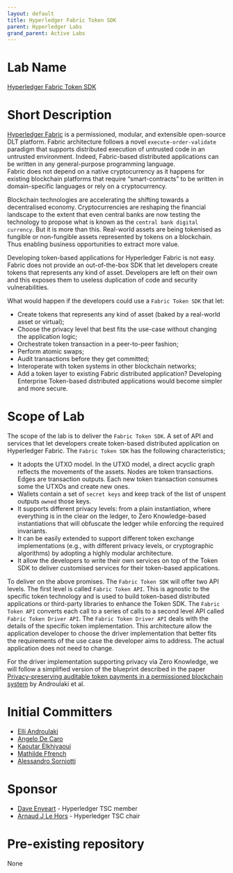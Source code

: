 ```yaml
---
layout: default
title: Hyperledger Fabric Token SDK
parent: Hyperledger Labs
grand_parent: Active Labs
---
```

# Lab Name

[Hyperledger Fabric Token SDK](https://github.com/hyperledger-labs/fabric-token-sdk)

# Short Description

[Hyperledger Fabric]('https://www.hyperledger.org/use/fabric') is a permissioned, modular, and extensible open-source DLT platform. Fabric architecture follows a novel `execute-order-validate` paradigm that supports distributed execution of untrusted code in an untrusted environment. Indeed, Fabric-based distributed applications can be written in any general-purpose programming language.  
Fabric does not depend on a native cryptocurrency as it happens for existing blockchain platforms that require “smart-contracts” to be written in domain-specific languages or rely on a cryptocurrency.

Blockchain technologies are accelerating the shifting towards a decentralised economy. Cryptocurrencies are reshaping the financial landscape to the extent that even central banks are now testing the technology to propose what is known as the `central bank digital currency`. But it is more than this. Real-world assets are being tokenised as fungible or non-fungible assets represented by tokens on a blockchain. Thus enabling business opportunities to extract more value.

Developing token-based applications for Hyperledger Fabric is not easy. Fabric does not provide an out-of-the-box SDK that let developers create tokens that represents any kind of asset. Developers are left on their own and this exposes them to useless duplication of code and security vulnerabilities.

What would happen if the developers could use a `Fabric Token SDK` that let:
- Create tokens that represents any kind of asset (baked by a real-world asset or virtual);
- Choose the privacy level that best fits the use-case without changing the application logic;
- Orchestrate token transaction in a peer-to-peer fashion;
- Perform atomic swaps;
- Audit transactions before they get committed;
- Interoperate with token systems in other blockchain networks;
- Add a token layer to existing Fabric distributed application?
Developing Enterprise Token-based distributed applications would become simpler and more secure.

# Scope of Lab

The scope of the lab is to deliver the `Fabric Token SDK`. A set of API and services that let developers create token-based distributed application on Hyperledger Fabric.
The `Fabric Token SDK` has the following characteristics;
- It adopts the UTXO model. In the UTXO model, a direct acyclic graph reflects the movements of the assets. Nodes are token transactions. Edges are transaction outputs. Each new token transaction consumes some the UTXOs and create new ones.
- Wallets contain a set of `secret keys` and keep track of the list of unspent outputs `owned` those keys.
- It supports different privacy levels: from a plain instantiation, where everything is in the clear on the ledger, to Zero Knowledge-based instantiations that will obfuscate the ledger while enforcing the required invariants.
- It can be easily extended to support different token exchange implementations (e.g., with different privacy levels, or cryptographic algorithms) by adopting a highly modular architecture.
- It allow the developers to write their own services on top of the Token SDK to deliver customised services for their token-based applications.

To deliver on the above promises. The `Fabric Token SDK` will offer two API levels. The first level is called `Fabric Token API`. This is agnostic to the specific token technology and is used to build token-based distributed applications or third-party libraries to enhance the Token SDK. The `Fabric Token API` converts each call to a series of calls to a second level API called `Fabric Token Driver API`. The `Fabric Token Driver API` deals with the details of the specific token implementation. This architecture allow the application developer to choose the driver implementation that better fits the requirements of the use case the developer aims to address. The actual application does not need to change.

For the driver implementation supporting privacy via Zero Knowledge, we will follow a simplified version of the blueprint described in the paper [Privacy-preserving auditable token payments in a permissioned blockchain system]('https://eprint.iacr.org/2019/1058.pdf') by Androulaki et al.

# Initial Committers

- [Elli Androulaki](https://github.com/elli-androulaki)
- [Angelo De Caro](https://github.com/adecaro)
- [Kaoutar Elkhiyaoui](https://github.com/KElkhiyaoui)
- [Mathilde Ffrench](https://github.com/mffrench)
- [Alessandro Sorniotti](https://github.com/ale-linux)

# Sponsor

- [Dave Enyeart](https://github.com/denyeart) - Hyperledger TSC member
- [Arnaud J Le Hors](https://github.com/lehors) - Hyperledger TSC chair

# Pre-existing repository

None
